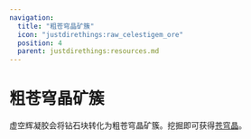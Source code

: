 ```yaml
---
navigation:
  title: "粗苍穹晶矿簇"
  icon: "justdirethings:raw_celestigem_ore"
  position: 4
  parent: justdirethings:resources.md
---
```


# 粗苍穹晶矿簇

虚空辉凝胶会将钻石块转化为粗苍穹晶矿簇。挖掘即可获得[苍穹晶](./res_celestigem.md)。

